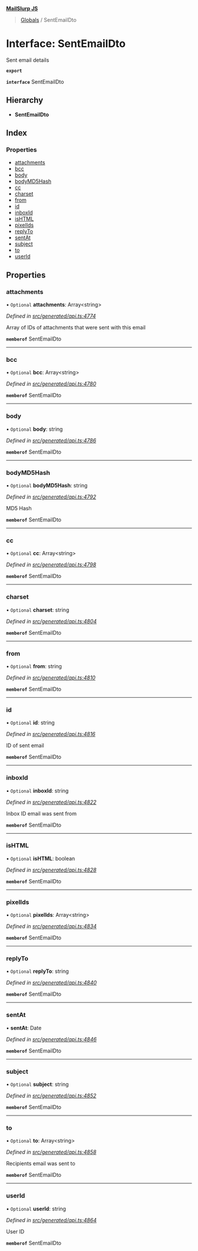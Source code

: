 **[MailSlurp JS](../README.md)**

> [Globals](../README.md) / SentEmailDto

# Interface: SentEmailDto

Sent email details

**`export`** 

**`interface`** SentEmailDto

## Hierarchy

* **SentEmailDto**

## Index

### Properties

* [attachments](sentemaildto.md#attachments)
* [bcc](sentemaildto.md#bcc)
* [body](sentemaildto.md#body)
* [bodyMD5Hash](sentemaildto.md#bodymd5hash)
* [cc](sentemaildto.md#cc)
* [charset](sentemaildto.md#charset)
* [from](sentemaildto.md#from)
* [id](sentemaildto.md#id)
* [inboxId](sentemaildto.md#inboxid)
* [isHTML](sentemaildto.md#ishtml)
* [pixelIds](sentemaildto.md#pixelids)
* [replyTo](sentemaildto.md#replyto)
* [sentAt](sentemaildto.md#sentat)
* [subject](sentemaildto.md#subject)
* [to](sentemaildto.md#to)
* [userId](sentemaildto.md#userid)

## Properties

### attachments

• `Optional` **attachments**: Array\<string>

*Defined in [src/generated/api.ts:4774](https://github.com/mailslurp/mailslurp-client/blob/730b817/src/generated/api.ts#L4774)*

Array of IDs of attachments that were sent with this email

**`memberof`** SentEmailDto

___

### bcc

• `Optional` **bcc**: Array\<string>

*Defined in [src/generated/api.ts:4780](https://github.com/mailslurp/mailslurp-client/blob/730b817/src/generated/api.ts#L4780)*

**`memberof`** SentEmailDto

___

### body

• `Optional` **body**: string

*Defined in [src/generated/api.ts:4786](https://github.com/mailslurp/mailslurp-client/blob/730b817/src/generated/api.ts#L4786)*

**`memberof`** SentEmailDto

___

### bodyMD5Hash

• `Optional` **bodyMD5Hash**: string

*Defined in [src/generated/api.ts:4792](https://github.com/mailslurp/mailslurp-client/blob/730b817/src/generated/api.ts#L4792)*

MD5 Hash

**`memberof`** SentEmailDto

___

### cc

• `Optional` **cc**: Array\<string>

*Defined in [src/generated/api.ts:4798](https://github.com/mailslurp/mailslurp-client/blob/730b817/src/generated/api.ts#L4798)*

**`memberof`** SentEmailDto

___

### charset

• `Optional` **charset**: string

*Defined in [src/generated/api.ts:4804](https://github.com/mailslurp/mailslurp-client/blob/730b817/src/generated/api.ts#L4804)*

**`memberof`** SentEmailDto

___

### from

• `Optional` **from**: string

*Defined in [src/generated/api.ts:4810](https://github.com/mailslurp/mailslurp-client/blob/730b817/src/generated/api.ts#L4810)*

**`memberof`** SentEmailDto

___

### id

• `Optional` **id**: string

*Defined in [src/generated/api.ts:4816](https://github.com/mailslurp/mailslurp-client/blob/730b817/src/generated/api.ts#L4816)*

ID of sent email

**`memberof`** SentEmailDto

___

### inboxId

• `Optional` **inboxId**: string

*Defined in [src/generated/api.ts:4822](https://github.com/mailslurp/mailslurp-client/blob/730b817/src/generated/api.ts#L4822)*

Inbox ID email was sent from

**`memberof`** SentEmailDto

___

### isHTML

• `Optional` **isHTML**: boolean

*Defined in [src/generated/api.ts:4828](https://github.com/mailslurp/mailslurp-client/blob/730b817/src/generated/api.ts#L4828)*

**`memberof`** SentEmailDto

___

### pixelIds

• `Optional` **pixelIds**: Array\<string>

*Defined in [src/generated/api.ts:4834](https://github.com/mailslurp/mailslurp-client/blob/730b817/src/generated/api.ts#L4834)*

**`memberof`** SentEmailDto

___

### replyTo

• `Optional` **replyTo**: string

*Defined in [src/generated/api.ts:4840](https://github.com/mailslurp/mailslurp-client/blob/730b817/src/generated/api.ts#L4840)*

**`memberof`** SentEmailDto

___

### sentAt

•  **sentAt**: Date

*Defined in [src/generated/api.ts:4846](https://github.com/mailslurp/mailslurp-client/blob/730b817/src/generated/api.ts#L4846)*

**`memberof`** SentEmailDto

___

### subject

• `Optional` **subject**: string

*Defined in [src/generated/api.ts:4852](https://github.com/mailslurp/mailslurp-client/blob/730b817/src/generated/api.ts#L4852)*

**`memberof`** SentEmailDto

___

### to

• `Optional` **to**: Array\<string>

*Defined in [src/generated/api.ts:4858](https://github.com/mailslurp/mailslurp-client/blob/730b817/src/generated/api.ts#L4858)*

Recipients email was sent to

**`memberof`** SentEmailDto

___

### userId

• `Optional` **userId**: string

*Defined in [src/generated/api.ts:4864](https://github.com/mailslurp/mailslurp-client/blob/730b817/src/generated/api.ts#L4864)*

User ID

**`memberof`** SentEmailDto
